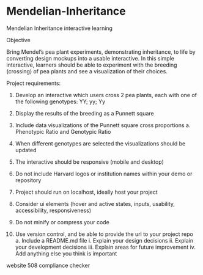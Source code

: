 # Mendelian-Inheritance
Mendelian Inheritance interactive learning 


Objective

Bring Mendel’s pea plant experiments, demonstrating inheritance, to life by converting design
mockups into a usable interactive. In this simple interactive, learners should be able to
experiment with the breeding (crossing) of pea plants and see a visualization of their choices.


Project requirements:
1. Develop an interactive which users cross 2 pea plants, each with one of the following
genotypes: YY; yy; Yy
2. Display the results of the breeding as a Punnett square
3. Include data visualizations of the Punnett square cross proportions
a. Phenotypic Ratio and Genotypic Ratio
4. When different genotypes are selected the visualizations should be updated
5. The interactive should be responsive (mobile and desktop)
6. Do not include Harvard logos or institution names within your demo or repository
7. Project should run on localhost, ideally host your project
8. Consider ui elements (hover and active states, inputs, usability, accessibility,
responsiveness)
9. Do not minify or compress your code

10. Use version control, and be able to provide the url to your project repo
a. Include a README.md file
i. Explain your design decisions
ii. Explain your development decisions
iii. Explain areas for future improvement
iv. Add anything else you think is important


website 508 compliance checker
